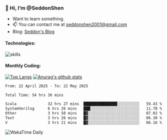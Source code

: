 ### 👋 Hi, I’m @SeddonShen
- Want to learn something.
- 📫 You can contact me at seddonshen2001@gmail.com
- Blog: [Seddon's Blog](https://seddonshen.github.io/)
#### Technologies:

![skills](https://skillicons.dev/icons?i=scala,js,html,css,bootstrap,jquery,c,cpp,cloudflare,django,docker,flask,git,github,githubactions,linux,latex,mysql,nodejs,ps,php,pr,py,raspberrypi,redis,unreal,v,vscode,vue,bash)

#### Monthly Coding:
[![Top Langs](https://github-readme-stats.vercel.app/api/top-langs?username=seddonshen&show_icons=true&locale=en&layout=compact&hide=html&langs_count=8)](https://github.com/SeddonShen/)
[![Anurag's github stats](https://github-readme-stats.vercel.app/api?username=SeddonShen&count_private=true&show_icons=true)](https://github.com/anuraghazra/github-readme-stats)
<!--START_SECTION:waka-->

```txt
From: 22 April 2025 - To: 22 May 2025

Total Time: 54 hrs 36 mins

Scala              32 hrs 27 mins  ███████████████░░░░░░░░░░   59.43 %
SystemVerilog      6 hrs 26 mins   ███░░░░░░░░░░░░░░░░░░░░░░   11.78 %
Other              3 hrs 50 mins   █▓░░░░░░░░░░░░░░░░░░░░░░░   07.02 %
Text               3 hrs 26 mins   █▓░░░░░░░░░░░░░░░░░░░░░░░   06.30 %
V                  3 hrs 21 mins   █▓░░░░░░░░░░░░░░░░░░░░░░░   06.16 %
```

<!--END_SECTION:waka-->

![WakaTime Daily](https://wakatime.com/share/@seddon2001/61a7e342-5f12-4fea-bf92-1fac161e97d6.svg)
<!---
SeddonShen/SeddonShen is a ✨ special ✨ repository because its `README.md` (this file) appears on your GitHub profile.
You can click the Preview link to take a look at your changes.
--->
